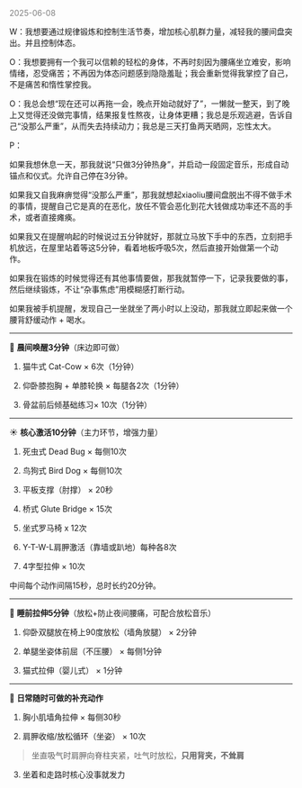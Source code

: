 
<span style="color: gray;">2025-06-08</span>

W：我想要通过规律锻炼和控制生活节奏，增加核心肌群力量，减轻我的腰间盘突出。并且控制体态。

O：我想要拥有一个我可以信赖的轻松的身体，不再时刻因为腰痛坐立难安，影响情绪，忍受痛苦；不再因为体态问题感到隐隐羞耻；我会重新觉得我掌控了自己，不是痛苦和惰性掌控我。

O：我总会想“现在还可以再拖一会，晚点开始动就好了”，一懒就一整天，到了晚上又觉得还没做完事情，结果报复性熬夜，让身体更糟；我总是乐观逃避，告诉自己“没那么严重”，从而失去持续动力；我总是三天打鱼两天晒网，忘性太大。

P：

如果我想休息一天，那我就说“只做3分钟热身”，并启动一段固定音乐，形成自动锚点和仪式。允许自己停在3分钟。

如果我又自我麻痹觉得“没那么严重”，那我就想起xiaoliu腰间盘脱出不得不做手术的事情，提醒自己它是真的在恶化，放任不管会恶化到花大钱做成功率还不高的手术，或者直接瘫痪。

如果我又在提醒响起的时候说过五分钟就好，那就立马放下手中的东西，立刻把手机放远，在屋里站着等这5分钟，看着地板呼吸5次，然后直接开始做第一个动作。

如果我在锻炼的时候觉得还有其他事情要做，那我就暂停一下，记录我要做的事，然后继续锻炼，不让“杂事焦虑”用模糊感打断行动。

如果我被手机提醒，发现自己一坐就坐了两小时以上没动，那我就立即起来做一个腰背舒缓动作 + 喝水。

---

🌅 **晨间唤醒3分钟**（床边即可做）

1. 猫牛式 Cat-Cow × 6次（1分钟）

2. 仰卧膝抱胸 + 单膝轮换 × 每腿各2次（1分钟）

3. 骨盆前后倾基础练习× 10次（1分钟）

---

☀️ **核心激活10分钟**（主力环节，增强力量）

1. 死虫式 Dead Bug × 每侧10次

2. 鸟狗式 Bird Dog × 每侧10次

3. 平板支撑（肘撑） × 20秒

4. 桥式 Glute Bridge × 15次

5. 坐式罗马椅 x 12次

6.  Y-T-W-L肩胛激活（靠墙或趴地）每种各8次

7. 4字型拉伸 × 10次

中间每个动作间隔15秒，总时长约20分钟。

---
 
🌙 **睡前拉伸5分钟**（放松+防止夜间腰痛，可配合放松音乐）

1. 仰卧双腿放在椅上90度放松（墙角放腿） × 2分钟

2. 单腿坐姿体前屈（不压腰） × 每侧1分钟

3. 猫式拉伸（婴儿式） × 1分钟

---

🌟 **日常随时可做的补充动作**

1. 胸小肌墙角拉伸 × 每侧30秒

2. 肩胛收缩/放松循环（坐姿） × 10次

> 坐直吸气时肩胛向脊柱夹紧，吐气时放松，**只用背夹，不耸肩**

3. 坐着和走路时核心没事就发力
